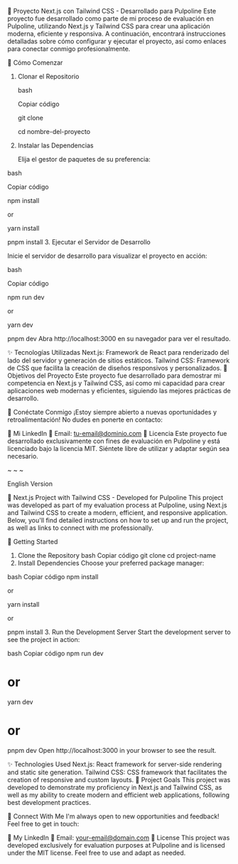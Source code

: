 🎨 Proyecto Next.js con Tailwind CSS - Desarrollado para Pulpoline
Este proyecto fue desarrollado como parte de mi proceso de evaluación en Pulpoline, utilizando Next.js y Tailwind CSS para crear una aplicación moderna, eficiente y responsiva. A continuación, encontrará instrucciones detalladas sobre cómo configurar y ejecutar el proyecto, así como enlaces para conectar conmigo profesionalmente.

🚀 Cómo Comenzar

1. Clonar el Repositorio

   bash

   Copiar código

   git clone <url-del-repositorio>

   cd nombre-del-proyecto

2. Instalar las Dependencias

   Elija el gestor de paquetes de su preferencia:

bash

Copiar código

npm install

or

yarn install

pnpm install 3. Ejecutar el Servidor de Desarrollo

Inicie el servidor de desarrollo para visualizar el proyecto en acción:

bash

Copiar código

npm run dev

or

yarn dev

pnpm dev
Abra http://localhost:3000 en su navegador para ver el resultado.

✨ Tecnologías Utilizadas
Next.js: Framework de React para renderizado del lado del servidor y generación de sitios estáticos.
Tailwind CSS: Framework de CSS que facilita la creación de diseños responsivos y personalizados.
🎯 Objetivos del Proyecto
Este proyecto fue desarrollado para demostrar mi competencia en Next.js y Tailwind CSS, así como mi capacidad para crear aplicaciones web modernas y eficientes, siguiendo las mejores prácticas de desarrollo.

🤝 Conéctate Conmigo
¡Estoy siempre abierto a nuevas oportunidades y retroalimentación! No dudes en ponerte en contacto:

💼 Mi LinkedIn
📧 Email: tu-email@dominio.com
📝 Licencia
Este proyecto fue desarrollado exclusivamente con fines de evaluación en Pulpoline y está licenciado bajo la licencia MIT. Siéntete libre de utilizar y adaptar según sea necesario.

~ ~ ~

English Version

🎨 Next.js Project with Tailwind CSS - Developed for Pulpoline
This project was developed as part of my evaluation process at Pulpoline, using Next.js and Tailwind CSS to create a modern, efficient, and responsive application. Below, you'll find detailed instructions on how to set up and run the project, as well as links to connect with me professionally.

🚀 Getting Started

1. Clone the Repository
   bash
   Copiar código
   git clone <repository-url>
   cd project-name
2. Install Dependencies
   Choose your preferred package manager:

bash
Copiar código
npm install

or

yarn install

or

pnpm install 3. Run the Development Server
Start the development server to see the project in action:

bash
Copiar código
npm run dev

# or

yarn dev

# or

pnpm dev
Open http://localhost:3000 in your browser to see the result.

✨ Technologies Used
Next.js: React framework for server-side rendering and static site generation.
Tailwind CSS: CSS framework that facilitates the creation of responsive and custom layouts.
🎯 Project Goals
This project was developed to demonstrate my proficiency in Next.js and Tailwind CSS, as well as my ability to create modern and efficient web applications, following best development practices.

🤝 Connect With Me
I'm always open to new opportunities and feedback! Feel free to get in touch:

💼 My LinkedIn
📧 Email: your-email@domain.com
📝 License
This project was developed exclusively for evaluation purposes at Pulpoline and is licensed under the MIT license. Feel free to use and adapt as needed.
